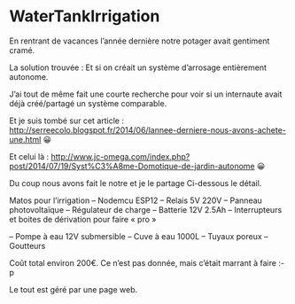 # WaterTankIrrigation
En rentrant de vacances l’année dernière notre potager avait gentiment cramé.

La solution trouvée : Et si on créait un système d’arrosage entièrement autonome.

J’ai tout de même fait une courte recherche pour voir si un internaute avait déjà créé/partagé un système comparable.

Et je suis tombé sur cet article : http://serreecolo.blogspot.fr/2014/06/lannee-derniere-nous-avons-achete-une.html 😀

Et celui là : http://www.jc-omega.com/index.php?post/2014/07/19/Syst%C3%A8me-Domotique-de-jardin-autonome 😀

Du coup nous avons fait le notre et je le partage 
Ci-dessous le détail.

Matos pour l’irrigation
– Nodemcu ESP12
– Relais 5V 220V
– Panneau photovoltaïque
– Régulateur de charge
– Batterie 12V 2.5Ah
– Interrupteurs et boites de dérivation pour faire « pro »

– Pompe à eau 12V submersible
– Cuve à eau 1000L
– Tuyaux poreux
– Goutteurs

Coût total environ 200€. Ce n’est pas donnée, mais c’était marrant à faire :-p

Le tout est géré par une page web.

